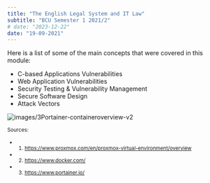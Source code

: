 ```yaml
---
title: "The English Legal System and IT Law"
subtitle: "BCU Semester 1 2021/2"
# date: "2023-12-22"
date: "19-09-2021"
---
```




Here is a list of some of the main concepts that were covered in this module:
- C-based Applications Vulnerabilities
- Web Application Vulnerabilities
- Security Testing & Vulnerability Management
- Secure Software Design
- Attack Vectors

![images/3Portainer-containeroverview-v2](/images/3Portainer-containeroverview-v2.png)

<small>Sources:
- 1. https://www.proxmox.com/en/proxmox-virtual-environment/overview
- 2. https://www.docker.com/
- 3. https://www.portainer.io/



</small>
